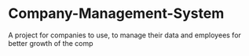 # Company-Management-System
A project for companies to use, to manage their data and employees for better growth of the comp

